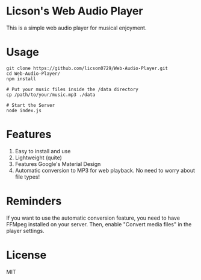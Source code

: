 Licson's Web Audio Player
==========================

This is a simple web audio player for musical enjoyment.

Usage
==========================

	git clone https://github.com/licson0729/Web-Audio-Player.git
	cd Web-Audio-Player/
	npm install

	# Put your music files inside the /data directory
	cp /path/to/your/music.mp3 ./data

	# Start the Server
	node index.js

Features
==========================

1. Easy to install and use
2. Lightweight (quite)
3. Features Google's Material Design
4. Automatic conversion to MP3 for web playback. No need to worry about file types!

Reminders
==========================

If you want to use the automatic conversion feature, you need to have FFMpeg installed on your server. Then, enable "Convert media files" in the player settings.

License
==========================

MIT